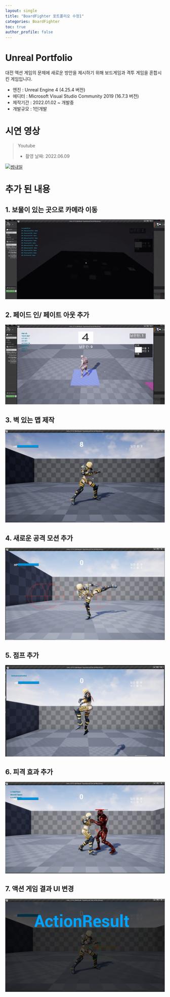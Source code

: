 ```yaml
---
layout: single
title: "BoardFighter 포트폴리오 수정1"
categories: BoardFighter
toc: true
author_profile: false
---
```


# Unreal Portfolio

대전 액션 게임의 문제에 새로운 방안을 제시하기 위해 보드게임과 격투 게임을 혼합시킨 게임입니다.

 - 엔진 : Unreal Engine 4 (4.25.4 버전)
 - 에디터 : Microsoft Visual Studio Community 2019 (16.7.3 버전)
 - 제작기간 : 2022.01.02 ~ 개발중
 - 개발규모 : 1인개발



# 시연 영상

> Youtube
>
> * 촬영 날짜: 2022.06.09

[![썸내일](http://img.youtube.com/vi/uR-nESztfpk/0.jpg)](https://youtu.be/uR-nESztfpk)



# 추가 된 내용



## 1. 보물이 있는 곳으로 카메라 이동

![MyFirstproject-progress1-image3](../images\2022-08-10-Myfirstproject-progress1/MyFirstproject-progress1-image1.gif)



## 2. 페이드 인/ 페이트 아웃 추가

![MyFirstproject-progress1-image3](../images\2022-08-10-Myfirstproject-progress1/MyFirstproject-progress1-image2.gif)



## 3. 벽 있는 맵 제작

![MyFirstproject-progress1-image3](../images\2022-08-10-Myfirstproject-progress1/MyFirstproject-progress1-image3.png)



## 4. 새로운 공격 모션 추가

![MyFirstproject-progress1-image3](../images\2022-08-10-Myfirstproject-progress1/MyFirstproject-progress1-image4.png)



## 5. 점프 추가

![MyFirstproject-progress1-image3](../images\2022-08-10-Myfirstproject-progress1/MyFirstproject-progress1-image5.png)



## 6. 피격 효과 추가

![MyFirstproject-progress1-image3](../images\2022-08-10-Myfirstproject-progress1/MyFirstproject-progress1-image6.png)



## 7. 액션 게임 결과 UI 변경

![MyFirstproject-progress1-image3](../images\2022-08-10-Myfirstproject-progress1/MyFirstproject-progress1-image7.png)
